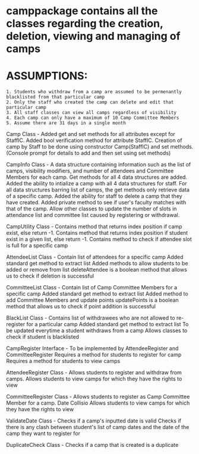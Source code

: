 # camppackage contains all the classes regarding the creation, deletion, viewing and managing of camps

# ASSUMPTIONS:
    1. Students who withdraw from a camp are assumed to be permenantly blacklisted from that particular camp
    2. Only the staff who created the camp can delete and edit that particular camp
    3. All staff classes can view all camps regardless of visibility
    4. Each camp can only have a maximum of 10 Camp Committee Members
    5. Assume there are 31 days in a single month

Camp Class - Added get and set methods for all attributes except for StaffIC.
             Added bool verification method for attribute StaffIC.
             Creation of camp by Staff to be done using constructor Camp(StaffIC) and 
             set methods.(Console prompt for details to add and then set using set methods)

CampInfo Class - A data structure containing information such as the list of camps, visibility modifiers,
                 and number of attendees and Committee Members for each camp.
                 Get methods for all 4 data structures are added.
                 Added the ability to intialize a camp with all 4 data structures for staff.
                 For all data structures barring list of camps, the get methods only retrieve data of a 
                 specific camp.
                 Added the ability for staff to delete a camp that they have created.
                 Added private method to see if user's faculty matches with that of the camp.
                 Allow other classes to update the number of slots in attendance list and committee list caused by registering or withdrawal.

CampUtility Class - Contains method that returns index position if camp exist, else return -1.
                    Contains method that returns index position if student exist in a given list, else return -1.
                    Contains method to check if attendee slot is full for a specific camp

AttendeeList Class - Contain list of attendees for a specific camp
                     Added standard get method to extract list
                     Added methods to allow students to be added or remove from list
                     deleteAttendee is a boolean method that allows us to check if deletion is successful

CommitteeList Class - Contain list of Camp Committee Members for a specific camp
                      Added standard get method to extract list
                      Added method to add Committee Members and update points
                      updatePoints is a boolean method that allows us to check if point addition is successful

BlackList Class - Contains list of withdrawees who are not allowed to re-register for a particular camp
                  Added standard get method to extract list
                  To be updated everytime a student withdraws from a camp
                  Allows classes to check if student is blacklisted

CampRegister Interface - To be implemented by AttendeeRegister and CommitteeRegister
                         Requires a method for students to register for camp
                         Requires a method for students to view camps

AttendeeRegister Class - Allows students to register and withdraw from camps.
                         Allows students to view camps for which they have the rights to view
                         
CommitteeRegister Class - Allows students to register as Camp Committee Member for a camp.
                          Date Collisio
                          Allows students to view camps for which they have the rights to view

ValidateDate Class - Checks if a camp's inputted date is valid
                     Checks if there is any clash between student's list of camp dates and the date of the camp they want to register for

DuplicateCheck Class - Checks if a camp that is created is a duplicate


